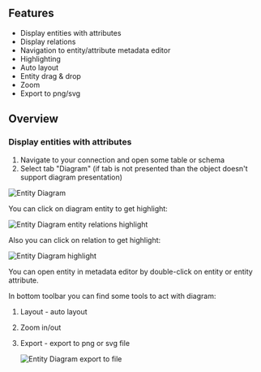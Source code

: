 ## Features
* Display entities with attributes
* Display relations
* Navigation to entity/attribute metadata editor
* Highlighting
* Auto layout
* Entity drag & drop
* Zoom
* Export to png/svg

## Overview

### Display entities with attributes
1. Navigate to your connection and open some table or schema
2. Select tab "Diagram" (if tab is not presented than the object doesn't support diagram presentation)

![Entity Diagram](https://github.com/dbeaver/cloudbeaver/wiki/images/erd.png)

You can click on diagram entity to get highlight:

![Entity Diagram entity relations highlight](https://github.com/dbeaver/cloudbeaver/wiki/images/erd-relation.png)

Also you can click on relation to get highlight:

![Entity Diagram highlight](https://github.com/dbeaver/cloudbeaver/wiki/images/erd-highlight.png)

You can open entity in metadata editor by double-click on entity or entity attribute.

In bottom toolbar you can find some tools to act with diagram:
1. Layout - auto layout
2. Zoom in/out
3. Export - export to png or svg file

   ![Entity Diagram export to file](https://github.com/dbeaver/cloudbeaver/wiki/images/erd-export.png)
